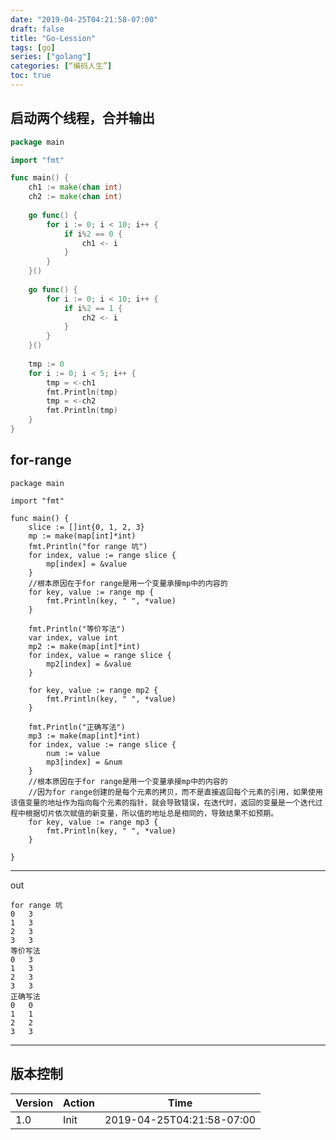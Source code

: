 ```yaml
---
date: "2019-04-25T04:21:58-07:00"
draft: false
title: "Go-Lession"
tags: [go]
series: ["golang"]
categories: [“编码人生”]
toc: true
---
```


## 启动两个线程，合并输出
```go
package main

import "fmt"

func main() {
	ch1 := make(chan int)
    ch2 := make(chan int)
    
	go func() {
		for i := 0; i < 10; i++ {
			if i%2 == 0 {
				ch1 <- i
			}
		}
    }()
    
	go func() {
		for i := 0; i < 10; i++ {
			if i%2 == 1 {
				ch2 <- i
			}
		}
    }()
    
	tmp := 0
	for i := 0; i < 5; i++ {
		tmp = <-ch1
		fmt.Println(tmp)
		tmp = <-ch2
		fmt.Println(tmp)
	}
}

```
## for-range

~~~golang
package main

import "fmt"

func main() {
	slice := []int{0, 1, 2, 3}
	mp := make(map[int]*int)
	fmt.Println("for range 坑")
	for index, value := range slice {
		mp[index] = &value
	}
	//根本原因在于for range是用一个变量承接mp中的内容的
	for key, value := range mp {
		fmt.Println(key, " ", *value)
	}

	fmt.Println("等价写法")
	var index, value int
	mp2 := make(map[int]*int)
	for index, value = range slice {
		mp2[index] = &value
	}

	for key, value := range mp2 {
		fmt.Println(key, " ", *value)
	}

	fmt.Println("正确写法")
	mp3 := make(map[int]*int)
	for index, value := range slice {
		num := value
		mp3[index] = &num
	}
	//根本原因在于for range是用一个变量承接mp中的内容的
	//因为for range创建的是每个元素的拷贝，而不是直接返回每个元素的引用，如果使用该值变量的地址作为指向每个元素的指针，就会导致错误，在迭代时，返回的变量是一个迭代过程中根据切片依次赋值的新变量，所以值的地址总是相同的，导致结果不如预期。
	for key, value := range mp3 {
		fmt.Println(key, " ", *value)
	}

}

~~~
---
out
~~~golang
for range 坑
0   3
1   3
2   3
3   3
等价写法
0   3
1   3
2   3
3   3
正确写法
0   0
1   1
2   2
3   3
~~~

---

## 版本控制

| Version | Action                   | Time       |
| ------- | ------------------------ | ---------- |
| 1.0     | Init                     | 2019-04-25T04:21:58-07:00|
